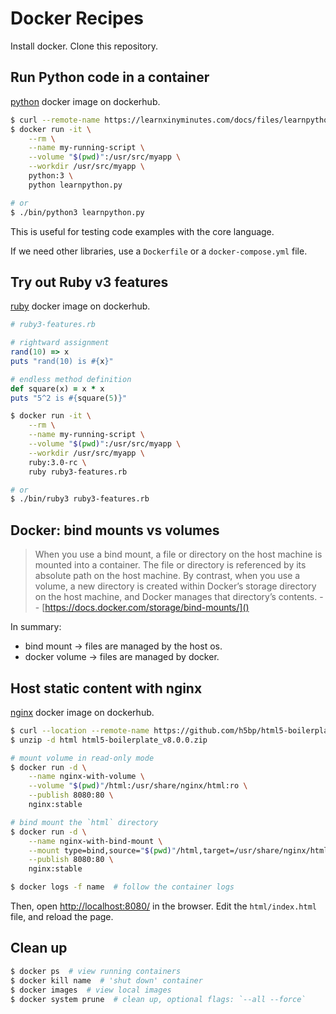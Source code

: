 # Docker Recipes

Install docker. Clone this repository.

## Run Python code in a container

[python](https://hub.docker.com/_/python) docker image on dockerhub.

```bash
$ curl --remote-name https://learnxinyminutes.com/docs/files/learnpython.py
$ docker run -it \
    --rm \
    --name my-running-script \
    --volume "$(pwd)":/usr/src/myapp \
    --workdir /usr/src/myapp \
    python:3 \
    python learnpython.py

# or
$ ./bin/python3 learnpython.py
```

This is useful for testing code examples with the core language.

If we need other libraries, use a `Dockerfile` or a `docker-compose.yml` file.

## Try out Ruby v3 features

[ruby](https://hub.docker.com/_/ruby) docker image on dockerhub.

```ruby
# ruby3-features.rb

# rightward assignment
rand(10) => x
puts "rand(10) is #{x}"

# endless method definition
def square(x) = x * x
puts "5^2 is #{square(5)}"
```

```bash
$ docker run -it \
    --rm \
    --name my-running-script \
    --volume "$(pwd)":/usr/src/myapp \
    --workdir /usr/src/myapp \
    ruby:3.0-rc \
    ruby ruby3-features.rb

# or
$ ./bin/ruby3 ruby3-features.rb
```

## Docker: bind mounts vs volumes

> When you use a bind mount, a file or directory on the host machine is mounted
> into a container. The file or directory is referenced by its absolute path on
> the host machine. By contrast, when you use a volume, a new directory is 
> created within Docker’s storage directory on the host machine, and Docker 
> manages that directory’s contents. -- [https://docs.docker.com/storage/bind-mounts/]()

In summary:

* bind mount -> files are managed by the host os.
* docker volume -> files are managed by docker.

## Host static content with nginx

[nginx](https://hub.docker.com/_/nginx) docker image on dockerhub.

```bash
$ curl --location --remote-name https://github.com/h5bp/html5-boilerplate/releases/download/v8.0.0/html5-boilerplate_v8.0.0.zip
$ unzip -d html html5-boilerplate_v8.0.0.zip

# mount volume in read-only mode
$ docker run -d \
    --name nginx-with-volume \
    --volume "$(pwd)"/html:/usr/share/nginx/html:ro \
    --publish 8080:80 \
    nginx:stable

# bind mount the `html` directory
$ docker run -d \
    --name nginx-with-bind-mount \
    --mount type=bind,source="$(pwd)"/html,target=/usr/share/nginx/html \
    --publish 8080:80 \
    nginx:stable

$ docker logs -f name  # follow the container logs
```

Then, open [http://localhost:8080/]() in the browser. Edit the `html/index.html`
file, and reload the page.

## Clean up

```bash
$ docker ps  # view running containers
$ docker kill name  # 'shut down' container
$ docker images  # view local images
$ docker system prune  # clean up, optional flags: `--all --force` 
```